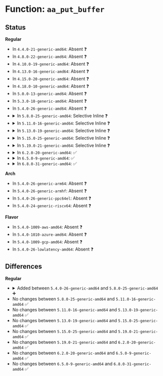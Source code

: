 # Function: <code>aa_put_buffer</code>

## Status
<b>Regular</b>
<ul>
<li>
In <code>4.4.0-21-generic-amd64</code>: Absent ❓
</li>
<li>
In <code>4.8.0-22-generic-amd64</code>: Absent ❓
</li>
<li>
In <code>4.10.0-19-generic-amd64</code>: Absent ❓
</li>
<li>
In <code>4.13.0-16-generic-amd64</code>: Absent ❓
</li>
<li>
In <code>4.15.0-20-generic-amd64</code>: Absent ❓
</li>
<li>
In <code>4.18.0-10-generic-amd64</code>: Absent ❓
</li>
<li>
In <code>5.0.0-13-generic-amd64</code>: Absent ❓
</li>
<li>
In <code>5.3.0-18-generic-amd64</code>: Absent ❓
</li>
<li>
In <code>5.4.0-26-generic-amd64</code>: Absent ❓
</li>
<li>
<details>
<summary>In <code>5.8.0-25-generic-amd64</code>: Selective Inline ❓</summary>

```c
void aa_put_buffer(char * buf)
```

```json
{
  "name": "aa_put_buffer",
  "collision_type": "Unique Global",
  "inline_type": "Selective",
  "funcs": [
    {
      "addr": 18446744071609280028,
      "name": "aa_put_buffer",
      "external": true,
      "loc": "security/apparmor/lsm.c:1743",
      "file": "security/apparmor/lsm.c",
      "inline": "not declared, inlined",
      "caller_inline": [
        "security/apparmor/lsm.c:alloc_buffers",
        "security/apparmor/lsm.c:alloc_buffers"
      ],
      "caller_func": [
        "security/apparmor/domain.c:apparmor_bprm_creds_for_exec",
        "security/apparmor/file.c:__file_path_perm",
        "security/apparmor/file.c:aa_path_link",
        "security/apparmor/file.c:aa_path_link",
        "security/apparmor/file.c:aa_path_perm",
        "security/apparmor/mount.c:aa_pivotroot",
        "security/apparmor/mount.c:aa_pivotroot",
        "security/apparmor/mount.c:aa_umount",
        "security/apparmor/mount.c:aa_new_mount",
        "security/apparmor/mount.c:aa_new_mount",
        "security/apparmor/mount.c:aa_new_mount",
        "security/apparmor/mount.c:aa_new_mount",
        "security/apparmor/mount.c:aa_new_mount",
        "security/apparmor/mount.c:aa_new_mount",
        "security/apparmor/mount.c:aa_move_mount",
        "security/apparmor/mount.c:aa_move_mount",
        "security/apparmor/mount.c:aa_mount_change_type",
        "security/apparmor/mount.c:aa_bind_mount",
        "security/apparmor/mount.c:aa_bind_mount",
        "security/apparmor/mount.c:aa_remount"
      ]
    }
  ],
  "symbols": [
    {
      "addr": 18446744071584109872,
      "name": "aa_put_buffer",
      "section": ".text",
      "bind": "STB_GLOBAL",
      "size": 87
    }
  ]
}
```
</details>
</li>
<li>
<details>
<summary>In <code>5.11.0-16-generic-amd64</code>: Selective Inline ❓</summary>

```c
void aa_put_buffer(char * buf)
```

```json
{
  "name": "aa_put_buffer",
  "collision_type": "Unique Global",
  "inline_type": "Selective",
  "funcs": [
    {
      "addr": 18446744071612348857,
      "name": "aa_put_buffer",
      "external": true,
      "loc": "security/apparmor/lsm.c:1743",
      "file": "security/apparmor/lsm.c",
      "inline": "not declared, inlined",
      "caller_inline": [
        "security/apparmor/lsm.c:alloc_buffers",
        "security/apparmor/lsm.c:alloc_buffers"
      ],
      "caller_func": [
        "security/apparmor/domain.c:apparmor_bprm_creds_for_exec",
        "security/apparmor/file.c:__file_path_perm",
        "security/apparmor/file.c:aa_path_link",
        "security/apparmor/file.c:aa_path_link",
        "security/apparmor/file.c:aa_path_perm",
        "security/apparmor/mount.c:aa_pivotroot",
        "security/apparmor/mount.c:aa_pivotroot",
        "security/apparmor/mount.c:aa_umount",
        "security/apparmor/mount.c:aa_new_mount",
        "security/apparmor/mount.c:aa_new_mount",
        "security/apparmor/mount.c:aa_new_mount",
        "security/apparmor/mount.c:aa_new_mount",
        "security/apparmor/mount.c:aa_new_mount",
        "security/apparmor/mount.c:aa_new_mount",
        "security/apparmor/mount.c:aa_move_mount",
        "security/apparmor/mount.c:aa_move_mount",
        "security/apparmor/mount.c:aa_mount_change_type",
        "security/apparmor/mount.c:aa_bind_mount",
        "security/apparmor/mount.c:aa_bind_mount",
        "security/apparmor/mount.c:aa_remount"
      ]
    }
  ],
  "symbols": [
    {
      "addr": 18446744071584229120,
      "name": "aa_put_buffer",
      "section": ".text",
      "bind": "STB_GLOBAL",
      "size": 87
    }
  ]
}
```
</details>
</li>
<li>
<details>
<summary>In <code>5.13.0-19-generic-amd64</code>: Selective Inline ❓</summary>

```c
void aa_put_buffer(char * buf)
```

```json
{
  "name": "aa_put_buffer",
  "collision_type": "Unique Global",
  "inline_type": "Selective",
  "funcs": [
    {
      "addr": 18446744071614489814,
      "name": "aa_put_buffer",
      "external": true,
      "loc": "security/apparmor/lsm.c:1753",
      "file": "security/apparmor/lsm.c",
      "inline": "not declared, inlined",
      "caller_inline": [
        "security/apparmor/lsm.c:alloc_buffers",
        "security/apparmor/lsm.c:alloc_buffers"
      ],
      "caller_func": [
        "security/apparmor/domain.c:apparmor_bprm_creds_for_exec",
        "security/apparmor/file.c:__file_path_perm",
        "security/apparmor/file.c:aa_path_link",
        "security/apparmor/file.c:aa_path_link",
        "security/apparmor/file.c:aa_path_perm",
        "security/apparmor/mount.c:aa_pivotroot",
        "security/apparmor/mount.c:aa_pivotroot",
        "security/apparmor/mount.c:aa_umount",
        "security/apparmor/mount.c:aa_new_mount",
        "security/apparmor/mount.c:aa_new_mount",
        "security/apparmor/mount.c:aa_new_mount",
        "security/apparmor/mount.c:aa_new_mount",
        "security/apparmor/mount.c:aa_new_mount",
        "security/apparmor/mount.c:aa_new_mount",
        "security/apparmor/mount.c:aa_move_mount",
        "security/apparmor/mount.c:aa_move_mount",
        "security/apparmor/mount.c:aa_mount_change_type",
        "security/apparmor/mount.c:aa_bind_mount",
        "security/apparmor/mount.c:aa_bind_mount",
        "security/apparmor/mount.c:aa_remount"
      ]
    }
  ],
  "symbols": [
    {
      "addr": 18446744071584254176,
      "name": "aa_put_buffer",
      "section": ".text",
      "bind": "STB_GLOBAL",
      "size": 87
    }
  ]
}
```
</details>
</li>
<li>
<details>
<summary>In <code>5.15.0-25-generic-amd64</code>: Selective Inline ❓</summary>

```c
void aa_put_buffer(char * buf)
```

```json
{
  "name": "aa_put_buffer",
  "collision_type": "Unique Global",
  "inline_type": "Selective",
  "funcs": [
    {
      "addr": 18446744071615436776,
      "name": "aa_put_buffer",
      "external": true,
      "loc": "security/apparmor/lsm.c:1753",
      "file": "security/apparmor/lsm.c",
      "inline": "not declared, inlined",
      "caller_inline": [
        "security/apparmor/lsm.c:alloc_buffers",
        "security/apparmor/lsm.c:alloc_buffers"
      ],
      "caller_func": [
        "security/apparmor/domain.c:apparmor_bprm_creds_for_exec",
        "security/apparmor/file.c:__file_path_perm",
        "security/apparmor/file.c:aa_path_link",
        "security/apparmor/file.c:aa_path_link",
        "security/apparmor/file.c:aa_path_perm",
        "security/apparmor/mount.c:aa_pivotroot",
        "security/apparmor/mount.c:aa_pivotroot",
        "security/apparmor/mount.c:aa_umount",
        "security/apparmor/mount.c:aa_new_mount",
        "security/apparmor/mount.c:aa_new_mount",
        "security/apparmor/mount.c:aa_new_mount",
        "security/apparmor/mount.c:aa_new_mount",
        "security/apparmor/mount.c:aa_new_mount",
        "security/apparmor/mount.c:aa_new_mount",
        "security/apparmor/mount.c:aa_move_mount",
        "security/apparmor/mount.c:aa_move_mount",
        "security/apparmor/mount.c:aa_mount_change_type",
        "security/apparmor/mount.c:aa_bind_mount",
        "security/apparmor/mount.c:aa_bind_mount",
        "security/apparmor/mount.c:aa_remount"
      ]
    }
  ],
  "symbols": [
    {
      "addr": 18446744071584639872,
      "name": "aa_put_buffer",
      "section": ".text",
      "bind": "STB_GLOBAL",
      "size": 87
    }
  ]
}
```
</details>
</li>
<li>
<details>
<summary>In <code>5.19.0-21-generic-amd64</code>: Selective Inline ❓</summary>

```c
void aa_put_buffer(char * buf)
```

```json
{
  "name": "aa_put_buffer",
  "collision_type": "Unique Global",
  "inline_type": "Selective",
  "funcs": [
    {
      "addr": 18446744071617234459,
      "name": "aa_put_buffer",
      "external": true,
      "loc": "security/apparmor/lsm.c:1993",
      "file": "security/apparmor/lsm.c",
      "inline": "not declared, inlined",
      "caller_inline": [
        "security/apparmor/lsm.c:apparmor_init",
        "security/apparmor/lsm.c:apparmor_init"
      ],
      "caller_func": [
        "security/apparmor/ipc.c:aa_mqueue_perm",
        "security/apparmor/domain.c:apparmor_bprm_creds_for_exec",
        "security/apparmor/file.c:__file_mqueue_perm",
        "security/apparmor/file.c:__file_path_perm",
        "security/apparmor/file.c:aa_path_link",
        "security/apparmor/file.c:aa_path_link",
        "security/apparmor/file.c:aa_path_perm",
        "security/apparmor/mount.c:aa_pivotroot",
        "security/apparmor/mount.c:aa_pivotroot",
        "security/apparmor/mount.c:aa_umount",
        "security/apparmor/mount.c:aa_new_mount",
        "security/apparmor/mount.c:aa_new_mount",
        "security/apparmor/mount.c:aa_new_mount",
        "security/apparmor/mount.c:aa_new_mount",
        "security/apparmor/mount.c:aa_new_mount",
        "security/apparmor/mount.c:aa_new_mount",
        "security/apparmor/mount.c:aa_new_mount",
        "security/apparmor/mount.c:aa_new_mount",
        "security/apparmor/mount.c:aa_new_mount",
        "security/apparmor/mount.c:aa_new_mount",
        "security/apparmor/mount.c:aa_move_mount",
        "security/apparmor/mount.c:aa_move_mount",
        "security/apparmor/mount.c:aa_mount_change_type",
        "security/apparmor/mount.c:aa_bind_mount",
        "security/apparmor/mount.c:aa_bind_mount",
        "security/apparmor/mount.c:aa_remount"
      ]
    }
  ],
  "symbols": [
    {
      "addr": 18446744071585296144,
      "name": "aa_put_buffer",
      "section": ".text",
      "bind": "STB_GLOBAL",
      "size": 101
    }
  ]
}
```
</details>
</li>
<li>
<details>
<summary>In <code>6.2.0-20-generic-amd64</code>: ✅</summary>

```c
void aa_put_buffer(char * buf)
```

```json
{
  "name": "aa_put_buffer",
  "collision_type": "Unique Global",
  "inline_type": "No",
  "funcs": [
    {
      "addr": 18446744071586033152,
      "name": "aa_put_buffer",
      "external": true,
      "loc": "security/apparmor/lsm.c:2116",
      "file": "security/apparmor/lsm.c",
      "inline": "seen, unknown",
      "caller_inline": [],
      "caller_func": [
        "security/apparmor/ipc.c:aa_mqueue_perm",
        "security/apparmor/domain.c:apparmor_bprm_creds_for_exec",
        "security/apparmor/lsm.c:alloc_buffers",
        "security/apparmor/file.c:__file_mqueue_perm",
        "security/apparmor/file.c:__file_path_perm",
        "security/apparmor/file.c:aa_path_link",
        "security/apparmor/file.c:aa_path_link",
        "security/apparmor/file.c:aa_path_perm",
        "security/apparmor/mount.c:aa_pivotroot",
        "security/apparmor/mount.c:aa_pivotroot",
        "security/apparmor/mount.c:aa_umount",
        "security/apparmor/mount.c:aa_new_mount",
        "security/apparmor/mount.c:aa_new_mount",
        "security/apparmor/mount.c:aa_new_mount",
        "security/apparmor/mount.c:aa_new_mount",
        "security/apparmor/mount.c:aa_new_mount",
        "security/apparmor/mount.c:aa_new_mount",
        "security/apparmor/mount.c:aa_new_mount",
        "security/apparmor/mount.c:aa_new_mount",
        "security/apparmor/mount.c:aa_new_mount",
        "security/apparmor/mount.c:aa_new_mount",
        "security/apparmor/mount.c:aa_move_mount",
        "security/apparmor/mount.c:aa_move_mount",
        "security/apparmor/mount.c:aa_mount_change_type",
        "security/apparmor/mount.c:aa_bind_mount",
        "security/apparmor/mount.c:aa_bind_mount",
        "security/apparmor/mount.c:aa_remount"
      ]
    }
  ],
  "symbols": [
    {
      "addr": 18446744071586033152,
      "name": "aa_put_buffer",
      "section": ".text",
      "bind": "STB_GLOBAL",
      "size": 338
    }
  ]
}
```
</details>
</li>
<li>
<details>
<summary>In <code>6.5.0-9-generic-amd64</code>: ✅</summary>

```c
void aa_put_buffer(char * buf)
```

```json
{
  "name": "aa_put_buffer",
  "collision_type": "Unique Global",
  "inline_type": "No",
  "funcs": [
    {
      "addr": 18446744071586268448,
      "name": "aa_put_buffer",
      "external": true,
      "loc": "security/apparmor/lsm.c:2272",
      "file": "security/apparmor/lsm.c",
      "inline": "seen, unknown",
      "caller_inline": [],
      "caller_func": [
        "security/apparmor/apparmorfs.c:listener_ioctl",
        "security/apparmor/ipc.c:aa_mqueue_perm",
        "security/apparmor/domain.c:apparmor_bprm_creds_for_exec",
        "security/apparmor/lsm.c:alloc_buffers",
        "security/apparmor/file.c:__file_mqueue_perm",
        "security/apparmor/file.c:__file_path_perm",
        "security/apparmor/file.c:aa_path_link",
        "security/apparmor/file.c:aa_path_link",
        "security/apparmor/file.c:aa_path_perm",
        "security/apparmor/mount.c:aa_pivotroot",
        "security/apparmor/mount.c:aa_pivotroot",
        "security/apparmor/mount.c:aa_umount",
        "security/apparmor/mount.c:aa_new_mount",
        "security/apparmor/mount.c:aa_new_mount",
        "security/apparmor/mount.c:aa_new_mount",
        "security/apparmor/mount.c:aa_new_mount",
        "security/apparmor/mount.c:aa_new_mount",
        "security/apparmor/mount.c:aa_new_mount",
        "security/apparmor/mount.c:aa_new_mount",
        "security/apparmor/mount.c:aa_new_mount",
        "security/apparmor/mount.c:aa_new_mount",
        "security/apparmor/mount.c:aa_new_mount",
        "security/apparmor/mount.c:aa_new_mount",
        "security/apparmor/mount.c:aa_new_mount",
        "security/apparmor/mount.c:aa_move_mount",
        "security/apparmor/mount.c:aa_move_mount",
        "security/apparmor/mount.c:aa_mount_change_type",
        "security/apparmor/mount.c:aa_bind_mount",
        "security/apparmor/mount.c:aa_bind_mount",
        "security/apparmor/mount.c:aa_remount"
      ]
    }
  ],
  "symbols": [
    {
      "addr": 18446744071586268448,
      "name": "aa_put_buffer",
      "section": ".text",
      "bind": "STB_GLOBAL",
      "size": 328
    }
  ]
}
```
</details>
</li>
<li>
<details>
<summary>In <code>6.8.0-31-generic-amd64</code>: ✅</summary>

```c
void aa_put_buffer(char * buf)
```

```json
{
  "name": "aa_put_buffer",
  "collision_type": "Unique Global",
  "inline_type": "No",
  "funcs": [
    {
      "addr": 18446744071586525056,
      "name": "aa_put_buffer",
      "external": true,
      "loc": "security/apparmor/lsm.c:2283",
      "file": "security/apparmor/lsm.c",
      "inline": "seen, unknown",
      "caller_inline": [],
      "caller_func": [
        "security/apparmor/apparmorfs.c:listener_ioctl",
        "security/apparmor/ipc.c:aa_mqueue_perm",
        "security/apparmor/domain.c:apparmor_bprm_creds_for_exec",
        "security/apparmor/lsm.c:alloc_buffers",
        "security/apparmor/file.c:__file_mqueue_perm",
        "security/apparmor/file.c:__file_path_perm",
        "security/apparmor/file.c:aa_path_link",
        "security/apparmor/file.c:aa_path_link",
        "security/apparmor/file.c:aa_path_perm",
        "security/apparmor/mount.c:aa_pivotroot",
        "security/apparmor/mount.c:aa_pivotroot",
        "security/apparmor/mount.c:aa_umount",
        "security/apparmor/mount.c:aa_new_mount",
        "security/apparmor/mount.c:aa_new_mount",
        "security/apparmor/mount.c:aa_new_mount",
        "security/apparmor/mount.c:aa_new_mount",
        "security/apparmor/mount.c:aa_new_mount",
        "security/apparmor/mount.c:aa_new_mount",
        "security/apparmor/mount.c:aa_new_mount",
        "security/apparmor/mount.c:aa_new_mount",
        "security/apparmor/mount.c:aa_new_mount",
        "security/apparmor/mount.c:aa_new_mount",
        "security/apparmor/mount.c:aa_new_mount",
        "security/apparmor/mount.c:aa_new_mount",
        "security/apparmor/mount.c:aa_move_mount",
        "security/apparmor/mount.c:aa_move_mount",
        "security/apparmor/mount.c:aa_mount_change_type",
        "security/apparmor/mount.c:aa_bind_mount",
        "security/apparmor/mount.c:aa_bind_mount",
        "security/apparmor/mount.c:aa_remount"
      ]
    }
  ],
  "symbols": [
    {
      "addr": 18446744071586525056,
      "name": "aa_put_buffer",
      "section": ".text",
      "bind": "STB_GLOBAL",
      "size": 250
    }
  ]
}
```
</details>
</li>
</ul>
<b>Arch</b>
<ul>
<li>
In <code>5.4.0-26-generic-arm64</code>: Absent ❓
</li>
<li>
In <code>5.4.0-26-generic-armhf</code>: Absent ❓
</li>
<li>
In <code>5.4.0-26-generic-ppc64el</code>: Absent ❓
</li>
<li>
In <code>5.4.0-24-generic-riscv64</code>: Absent ❓
</li>
</ul>
<b>Flavor</b>
<ul>
<li>
In <code>5.4.0-1009-aws-amd64</code>: Absent ❓
</li>
<li>
In <code>5.4.0-1010-azure-amd64</code>: Absent ❓
</li>
<li>
In <code>5.4.0-1009-gcp-amd64</code>: Absent ❓
</li>
<li>
In <code>5.4.0-26-lowlatency-amd64</code>: Absent ❓
</li>
</ul>

## Differences
<b>Regular</b>
<ul>
<li>
<details>
<summary>Added between <code>5.4.0-26-generic-amd64</code> and <code>5.8.0-25-generic-amd64</code> ➕</summary>

```c
void aa_put_buffer(char * buf)
```
</details>
</li>
<li>
No changes between <code>5.8.0-25-generic-amd64</code> and <code>5.11.0-16-generic-amd64</code> ✅
</li>
<li>
No changes between <code>5.11.0-16-generic-amd64</code> and <code>5.13.0-19-generic-amd64</code> ✅
</li>
<li>
No changes between <code>5.13.0-19-generic-amd64</code> and <code>5.15.0-25-generic-amd64</code> ✅
</li>
<li>
No changes between <code>5.15.0-25-generic-amd64</code> and <code>5.19.0-21-generic-amd64</code> ✅
</li>
<li>
No changes between <code>5.19.0-21-generic-amd64</code> and <code>6.2.0-20-generic-amd64</code> ✅
</li>
<li>
No changes between <code>6.2.0-20-generic-amd64</code> and <code>6.5.0-9-generic-amd64</code> ✅
</li>
<li>
No changes between <code>6.5.0-9-generic-amd64</code> and <code>6.8.0-31-generic-amd64</code> ✅
</li>
</ul>
